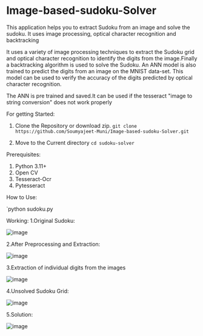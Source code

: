 # Image-based-sudoku-Solver
This application helps you to extract Sudoku from an image and solve the sudoku. It  uses image processing, optical character recognition and backtracking

It uses a variety of image processing techniques to extract the Sudoku grid and optical character recognition to identify the digits from the image.Finally a backtracking algorithm is used to solve the Sudoku.
An ANN model is also trained to predict the digits from an image on the MNIST data-set. This model can be used to verify the accuracy of the digits predicted by optical character recognition.

The ANN is pre trained and saved.It can be used if the tesseract "image to string conversion" does not work properly

For getting Started:

1. Clone the Repository or download zip.
`git clone https://github.com/Soumyajeet-Muni/Image-based-sudoku-Solver.git` 
 
2. Move to the Current directory
`cd sudoku-solver`


Prerequisites:
1. Python 3.11+
2. Open CV
3. Tesseract-Ocr
4. Pytesseract



How to Use:

`python sudoku.py


Working:
1.Original Sudoku:



![image](https://user-images.githubusercontent.com/117106268/230973076-38bc0671-c24d-4e6b-aa1b-2bd64f6827b2.png)






2.After Preprocessing and Extraction:



![image](https://user-images.githubusercontent.com/117106268/230973173-160e9a50-5e7e-4d46-b901-ff4db2cf49fe.png)





3.Extraction of individual digits from the images



![image](https://user-images.githubusercontent.com/117106268/230973296-67705695-8422-4f00-b5ca-fffdcf34bb04.png)





4.Unsolved Sudoku Grid:



![image](https://user-images.githubusercontent.com/117106268/230973381-4a4164f5-7dcf-40f6-8fb7-02e496f859d2.png)





5.Solution:




![image](https://user-images.githubusercontent.com/117106268/230973558-9f92a7bf-1736-4c71-9eca-c18172378c1d.png)


